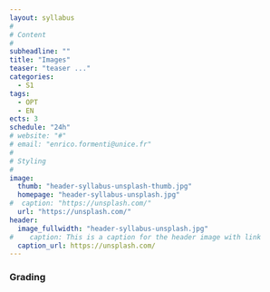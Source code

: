 ```yaml
---
layout: syllabus
#
# Content
#
subheadline: ""
title: "Images"
teaser: "teaser ..."
categories:
  - S1
tags:
  - OPT
  - EN
ects: 3
schedule: "24h"
# website: "#"
# email: "enrico.formenti@unice.fr"
#
# Styling
#
image:
  thumb: "header-syllabus-unsplash-thumb.jpg"
  homepage: "header-syllabus-unsplash.jpg"
#  caption: "https://unsplash.com/"
  url: "https://unsplash.com/"
header:
  image_fullwidth: "header-syllabus-unsplash.jpg"
#    caption: This is a caption for the header image with link
  caption_url: https://unsplash.com/  
---
```



### Grading ###


